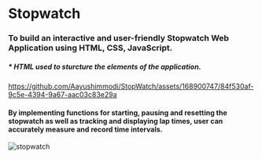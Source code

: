# Stopwatch

### To build an interactive and user-friendly Stopwatch Web Application using HTML, CSS, JavaScript.

##### * HTML used to sturcture the elements of the application.

https://github.com/Aayushimmodi/StopWatch/assets/168900747/84f530af-9c5e-4394-9a67-aac03c83e29a


#### By implementing functions for starting, pausing and resetting the stopwatch as well as tracking and displaying lap times, user can accurately measure and record time intervals. 
![stopwatch](https://github.com/Aayushimmodi/StopWatch/assets/168900747/4c820fc3-d0b0-4610-8a53-a7e5fcb631c5)
